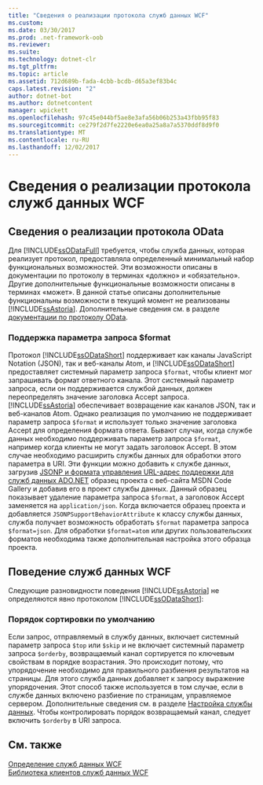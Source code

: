 ```yaml
---
title: "Сведения о реализации протокола служб данных WCF"
ms.custom: 
ms.date: 03/30/2017
ms.prod: .net-framework-oob
ms.reviewer: 
ms.suite: 
ms.technology: dotnet-clr
ms.tgt_pltfrm: 
ms.topic: article
ms.assetid: 712d689b-fada-4cbb-bcdb-d65a3ef83b4c
caps.latest.revision: "2"
author: dotnet-bot
ms.author: dotnetcontent
manager: wpickett
ms.openlocfilehash: 97c45e044bf5ae8e3afa56b06b253a43fbb95f83
ms.sourcegitcommit: ce279f2d7fe2220e6ea0a25a8a7a5370ddf8d9f0
ms.translationtype: MT
ms.contentlocale: ru-RU
ms.lasthandoff: 12/02/2017
---
```

# <a name="wcf-data-services-protocol-implementation-details"></a>Сведения о реализации протокола служб данных WCF
## <a name="odata-protocol-implementation-details"></a>Сведения о реализации протокола OData  
 Для [!INCLUDE[ssODataFull](../../../../includes/ssodatafull-md.md)] требуется, чтобы служба данных, которая реализует протокол, предоставляла определенный минимальный набор функциональных возможностей. Эти возможности описаны в документации по протоколу в терминах «должно» и «обязательно». Другие дополнительные функциональные возможности описаны в терминах «может». В данной статье описаны дополнительные функциональны возможности в текущий момент не реализованы [!INCLUDE[ssAstoria](../../../../includes/ssastoria-md.md)]. Дополнительные сведения см. в разделе [документации по протоколу OData](http://go.microsoft.com/fwlink/?LinkID=184554).  
  
### <a name="support-for-the-format-query-option"></a>Поддержка параметра запроса $format  
 Протокол [!INCLUDE[ssODataShort](../../../../includes/ssodatashort-md.md)] поддерживает как каналы JavaScript Notation (JSON), так и веб-каналы Atom, и [!INCLUDE[ssODataShort](../../../../includes/ssodatashort-md.md)] предоставляет системный параметр запроса `$format`, чтобы клиент мог запрашивать формат ответного канала. Этот системный параметр запроса, если он поддерживается службой данных, должен переопределять значение заголовка Accept запроса. [!INCLUDE[ssAstoria](../../../../includes/ssastoria-md.md)] обеспечивает возвращение как каналов JSON, так и веб-каналов Atom. Однако реализация по умолчанию не поддерживает параметр запроса `$format` и использует только значение заголовка Accept для определения формата ответа. Бывают случаи, когда службе данных необходимо поддерживать параметр запроса `$format`, например когда клиенты не могут задать заголовок Accept. В этом случае необходимо расширить службы данных для обработки этого параметра в URI. Эти функции можно добавить к службе данных, загрузив [JSONP и формата управления URL-адрес поддержки для служб данных ADO.NET](http://go.microsoft.com/fwlink/?LinkId=208228) образец проекта с веб-сайта MSDN Code Gallery и добавив его в проект службы данных. Данный образец показывает удаление параметра запроса `$format`, а заголовок Accept заменяется на `application/json`. Когда включается образец проекта и добавляется `JSONPSupportBehaviorAttribute` к классу службы данных, служба получает возможность обработать `$format` параметра запроса `$format=json`. Для обработки `$format=atom` или других пользовательских форматов необходима также дополнительная настройка этого образца проекта.  
  
## <a name="wcf-data-services-behaviors"></a>Поведение служб данных WCF  
 Следующие разновидности поведения [!INCLUDE[ssAstoria](../../../../includes/ssastoria-md.md)] не определяются явно протоколом [!INCLUDE[ssODataShort](../../../../includes/ssodatashort-md.md)]:  
  
### <a name="default-sorting-behavior"></a>Порядок сортировки по умолчанию  
 Если запрос, отправляемый в службу данных, включает системный параметр запроса `$top` или `$skip` и не включает системный параметр запроса `$orderby`, возвращаемый канал сортируется по ключевым свойствам в порядке возрастания. Это происходит потому, что упорядочение необходимо для правильного разбиения результатов на страницы. Для этого служба данных добавляет к запросу выражение упорядочения. Этот способ также используется в том случае, если в службе данных включено разбиение по страницам, управляемое сервером. Дополнительные сведения см. в разделе [Настройка службы данных](../../../../docs/framework/data/wcf/configuring-the-data-service-wcf-data-services.md). Чтобы контролировать порядок возвращаемый канал, следует включить `$orderby` в URI запроса.  
  
## <a name="see-also"></a>См. также  
 [Определение служб данных WCF](../../../../docs/framework/data/wcf/defining-wcf-data-services.md)  
 [Библиотека клиентов служб данных WCF](../../../../docs/framework/data/wcf/wcf-data-services-client-library.md)
